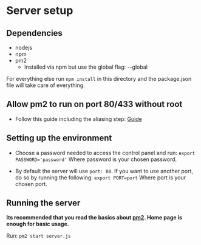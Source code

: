 # Server setup

## Dependencies
* nodejs
* npm
* pm2 
    * Installed via npm but use the global flag: --global
  
For everything else run `npm install` in this directory and the package.json file will take care of everything.

## Allow pm2 to run on port 80/433 without root
* Follow this guide including the aliasing step: [Guide](http://pm2.keymetrics.io/docs/usage/pm2-doc-single-page/#allow-pm2-to-bind-applications-on-ports-80-443-without-root)

## Setting up the environment
* Choose a password needed to access the control panel and run: 
`export PASSWORD='password'`
Where password is your chosen password.

* By default the server will use `port: 80`. If you want to use another port, do so by running the following: 
`export PORT=port`
Where port is your chosen port.



## Running the server
**Its recommended that you read the basics about [pm2](http://pm2.keymetrics.io/). Home page is enough for basic usage.**

Run: `pm2 start server.js`
